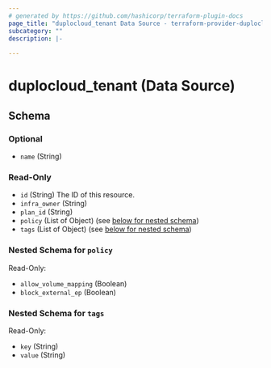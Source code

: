 ```yaml
---
# generated by https://github.com/hashicorp/terraform-plugin-docs
page_title: "duplocloud_tenant Data Source - terraform-provider-duplocloud"
subcategory: ""
description: |-
  
---
```


# duplocloud_tenant (Data Source)





<!-- schema generated by tfplugindocs -->
## Schema

### Optional

- `name` (String)

### Read-Only

- `id` (String) The ID of this resource.
- `infra_owner` (String)
- `plan_id` (String)
- `policy` (List of Object) (see [below for nested schema](#nestedatt--policy))
- `tags` (List of Object) (see [below for nested schema](#nestedatt--tags))

<a id="nestedatt--policy"></a>
### Nested Schema for `policy`

Read-Only:

- `allow_volume_mapping` (Boolean)
- `block_external_ep` (Boolean)


<a id="nestedatt--tags"></a>
### Nested Schema for `tags`

Read-Only:

- `key` (String)
- `value` (String)



